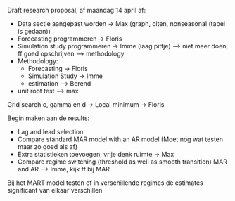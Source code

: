 Draft research proposal, af maandag 14 april af:
- Data sectie aangepast worden -> Max (graph, citen, nonseasonal (tabel is gedaan))
- Forecasting programmeren -> Floris
- Simulation study programmeren -> Imme (laag pittje) --> niet meer doen, ff goed opschrijven --> methodology
- Methodology:
    - Forecasting -> Floris
    - Simulation Study -> Imme
    - estimation --> Berend
 - unit root test --> max

Grid search c, gamma en d ->
Local minimum -> Floris 

Begin maken aan de results:
- Lag and lead selection
- Compare standard MAR model with an AR model (Moet nog wat testen maar zo goed als af)
- Extra statistieken toevoegen, vrije denk ruimte -> Max
- Compare regime switching (threshold as well as smooth transition) MAR and AR --> Imme, kijk ff bij MAR

Bij het MART model testen of in verschillende regimes de estimates significant van elkaar verschillen

